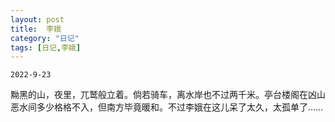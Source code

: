 ```yaml
---
layout: post
title:  李娥
category: "日记"
tags: [日记,李娥]
---
```

`2022-9-23`

黝黑的山，夜里，兀鹫般立着。倘若骑车，离水岸也不过两千米。亭台楼阁在凶山恶水间多少格格不入，但南方毕竟暖和。不过李娥在这儿呆了太久，太孤单了……
